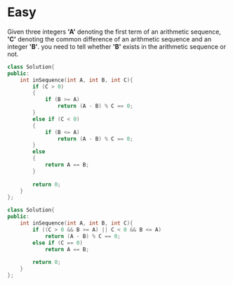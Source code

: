 # Easy

Given three integers **'A'** denoting the first term of an arithmetic sequence, **'C'** denoting the common difference of an arithmetic sequence and an integer **'B'**. you need to tell whether **'B'** exists in the arithmetic sequence or not. 

```cpp
class Solution{
public:
    int inSequence(int A, int B, int C){
        if (C > 0)
        {
            if (B >= A)
                return (A - B) % C == 0;
        }
        else if (C < 0)
        {
            if (B <= A)
                return (A - B) % C == 0;
        }
        else
        {
            return A == B;
        }
            
        return 0;
    }
};
```

```cpp
class Solution{
public:
    int inSequence(int A, int B, int C){
        if ((C > 0 && B >= A) || C < 0 && B <= A)
            return (A - B) % C == 0;
        else if (C == 0)
            return A == B;
            
        return 0;
    }
};
```
